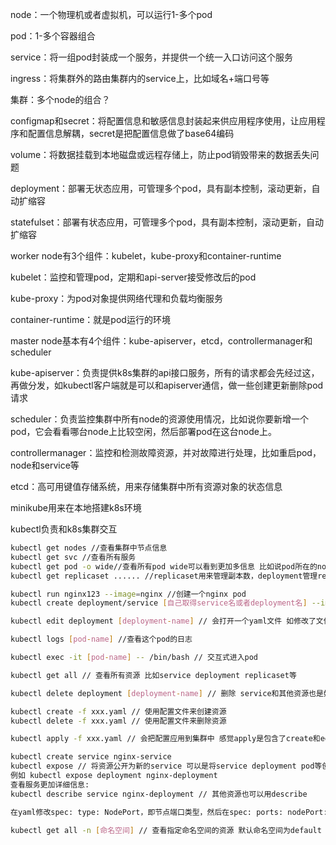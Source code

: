 



node：一个物理机或者虚拟机，可以运行1-多个pod

pod：1-多个容器组合

service：将一组pod封装成一个服务，并提供一个统一入口访问这个服务

ingress：将集群外的路由集群内的service上，比如域名+端口号等

集群：多个node的组合？

configmap和secret：将配置信息和敏感信息封装起来供应用程序使用，让应用程序和配置信息解耦，secret是把配置信息做了base64编码

volume：将数据挂载到本地磁盘或远程存储上，防止pod销毁带来的数据丢失问题

deployment：部署无状态应用，可管理多个pod，具有副本控制，滚动更新，自动扩缩容

statefulset：部署有状态应用，可管理多个pod，具有副本控制，滚动更新，自动扩缩容





worker node有3个组件：kubelet，kube-proxy和container-runtime

kubelet：监控和管理pod，定期和api-server接受修改后的pod

kube-proxy：为pod对象提供网络代理和负载均衡服务

container-runtime：就是pod运行的环境



master node基本有4个组件：kube-apiserver，etcd，controllermanager和scheduler

kube-apiserver：负责提供k8s集群的api接口服务，所有的请求都会先经过这，再做分发，如kubectl客户端就是可以和apiserver通信，做一些创建更新删除pod请求

scheduler：负责监控集群中所有node的资源使用情况，比如说你要新增一个pod，它会看看哪台node上比较空闲，然后部署pod在这台node上。

controllermanager：监控和检测故障资源，并对故障进行处理，比如重启pod，node和service等

etcd：高可用键值存储系统，用来存储集群中所有资源对象的状态信息





minikube用来在本地搭建k8s环境

kubectl负责和k8s集群交互



```bash
kubectl get nodes //查看集群中节点信息
kubectl get svc //查看所有服务
kubectl get pod -o wide//查看所有pod wide可以看到更加多信息 比如说pod所在的node和ip地址等
kubectl get replicaset ...... //replicaset用来管理副本数，deployment管理replicaset，replicaset管理pod

kubectl run nginx123 --image=nginx //创建一个nginx pod
kubectl create deployment/service [自己取得service名或者deployment名] --image=xxx

kubectl edit deployment [deployment-name] // 会打开一个yaml文件 如修改了文件则会自动更新deployment

kubectl logs [pod-name] //查看这个pod的日志

kubectl exec -it [pod-name] -- /bin/bash // 交互式进入pod

kubectl get all // 查看所有资源 比如service deployment replicaset等

kubectl delete deployment [deployment-name] // 删除 service和其他资源也是如此

kubectl create -f xxx.yaml // 使用配置文件来创建资源
kubectl delete -f xxx.yaml // 使用配置文件来删除资源

kubectl apply -f xxx.yaml // 会把配置应用到集群中 感觉apply是包含了create和edit的能力

kubectl create service nginx-service
kubectl expose // 将资源公开为新的service 可以是将service deployment pod等创建为service
例如 kubectl expose deployment nginx-deployment
查看服务更加详细信息:
kubectl describe service nginx-deployment // 其他资源也可以用describe

在yaml修改spec: type: NodePort，即节点端口类型，然后在spec: ports: nodePort: [端口号]，端口号需要在30000-32767之间,否则会提示不正确

kubectl get all -n [命名空间] // 查看指定命名空间的资源 默认命名空间为default
```





